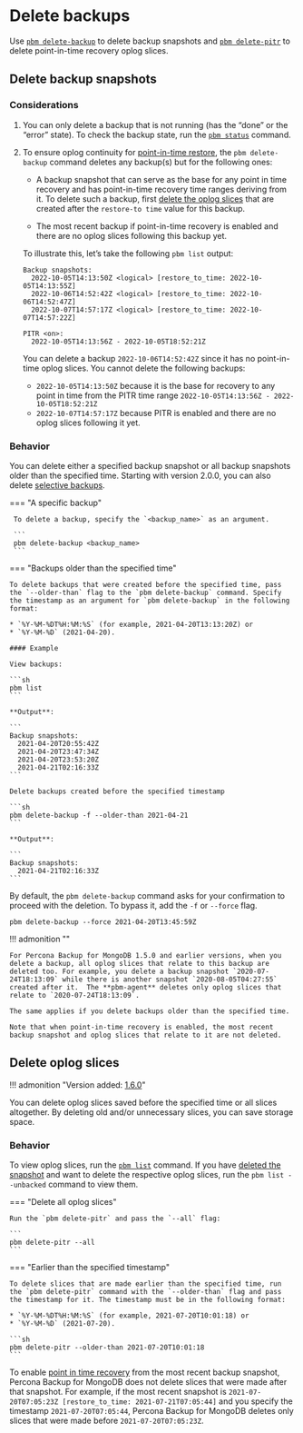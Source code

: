 # Delete backups

Use [`pbm delete-backup`](../reference/pbm-commands.md#pbm-delete-backup) to delete backup snapshots and [`pbm delete-pitr`](../reference/pbm-commands.md#pbm-delete-pitr) to delete point-in-time recovery oplog slices.

## Delete backup snapshots

### Considerations

1. You can only delete a backup that is not running (has the “done” or the “error” state). To check the backup state, run the [`pbm status`](../reference/pbm-commands.md#pbm-status) command.

2. To ensure oplog continuity for [point-in-time restore](pitr-tutorial.md), the `pbm delete-backup` command deletes any backup(s) but for the following ones:

    * A backup snapshot that can serve as the base for any point in time recovery and has point-in-time recovery time ranges deriving from it. To delete such a backup, first [delete the oplog slices](#delete-oplog-slices) that are created  after the `restore-to time` value for this backup.

    * The most recent backup if point-in-time recovery is enabled and there are no oplog slices following this backup yet.

    To illustrate this, let’s take the following `pbm list` output:

    ```
    Backup snapshots:
      2022-10-05T14:13:50Z <logical> [restore_to_time: 2022-10-05T14:13:55Z]
      2022-10-06T14:52:42Z <logical> [restore_to_time: 2022-10-06T14:52:47Z]
      2022-10-07T14:57:17Z <logical> [restore_to_time: 2022-10-07T14:57:22Z]

    PITR <on>:
      2022-10-05T14:13:56Z - 2022-10-05T18:52:21Z
    ```

    You can delete a backup `2022-10-06T14:52:42Z` since it has no point-in-time oplog slices. You cannot delete the following backups:

    - `2022-10-05T14:13:50Z` because it is the base for recovery to any point in time from the PITR time range `2022-10-05T14:13:56Z - 2022-10-05T18:52:21Z`
    - `2022-10-07T14:57:17Z` because PITR is enabled and there are no oplog slices following it yet.

### Behavior

You can delete either a specified backup snapshot or all backup snapshots older than the specified time. Starting with version 2.0.0, you can also delete [selective backups](../features/selective-backup.md). 

=== "A specific backup"

     To delete a backup, specify the `<backup_name>` as an argument.

     ```
     pbm delete-backup <backup_name>
     ```

=== "Backups older than the specified time"
    
    To delete backups that were created before the specified time, pass the `--older-than` flag to the `pbm delete-backup` command. Specify the timestamp as an argument for `pbm delete-backup` in the following format:

    * `%Y-%M-%DT%H:%M:%S` (for example, 2021-04-20T13:13:20Z) or
    * `%Y-%M-%D` (2021-04-20).

    #### Example

    View backups:

    ```sh
    pbm list
    ```

    **Output**:

    ```
    Backup snapshots:
      2021-04-20T20:55:42Z
      2021-04-20T23:47:34Z
      2021-04-20T23:53:20Z
      2021-04-21T02:16:33Z
    ```

    Delete backups created before the specified timestamp

    ```sh
    pbm delete-backup -f --older-than 2021-04-21
    ```

    **Output**:

    ```
    Backup snapshots:
      2021-04-21T02:16:33Z
    ```

By default, the ``pbm delete-backup`` command asks for your confirmation to proceed with the deletion. To bypass it, add the `-f` or
 `--force` flag.

 ```
 pbm delete-backup --force 2021-04-20T13:45:59Z
 ```

!!! admonition ""

    For Percona Backup for MongoDB 1.5.0 and earlier versions, when you delete a backup, all oplog slices that relate to this backup are deleted too. For example, you delete a backup snapshot `2020-07-24T18:13:09` while there is another snapshot `2020-08-05T04:27:55` created after it.  The **pbm-agent** deletes only oplog slices that relate to `2020-07-24T18:13:09`.

    The same applies if you delete backups older than the specified time.

    Note that when point-in-time recovery is enabled, the most recent backup snapshot and oplog slices that relate to it are not deleted.

## Delete oplog slices

!!! admonition "Version added: [1.6.0](../release-notes/1.6.0.md)"

You can delete oplog slices saved before the specified time or all slices altogether. By deleting old and/or unnecessary slices, you can save storage space. 

### Behavior

To view oplog slices, run the [`pbm list`](../reference/pbm-commands.md#pbm-list) command. If you have [deleted the snapshot](#delete-backup-snapshots) and want to delete the respective oplog slices, run the `pbm list --unbacked` command to view them.

=== "Delete all oplog slices"

    Run the `pbm delete-pitr` and pass the `--all` flag:

    ```
    pbm delete-pitr --all
    ```

=== "Earlier than the specified timestamp" 
    
    To delete slices that are made earlier than the specified time, run the `pbm delete-pitr` command with the `--older-than` flag and pass the timestamp for it. The timestamp must be in the following format:

    * `%Y-%M-%DT%H:%M:%S` (for example, 2021-07-20T10:01:18) or
    * `%Y-%M-%D` (2021-07-20).

    ```sh
    pbm delete-pitr --older-than 2021-07-20T10:01:18
    ```

To enable [point in time recovery](pitr-tutorial.md) from the most recent backup snapshot, Percona Backup for MongoDB does not delete slices that were made after that snapshot. For example, if the most recent snapshot is `2021-07-20T07:05:23Z [restore_to_time: 2021-07-21T07:05:44]` and you specify the timestamp `2021-07-20T07:05:44`, Percona Backup for MongoDB deletes only slices that were made before `2021-07-20T07:05:23Z`.
